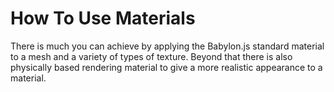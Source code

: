 # How To Use Materials
There is much you can achieve by applying the Babylon.js standard material to a mesh and a variety of types of texture. Beyond that there is also physically based rendering material to give a more realistic appearance to a material.
